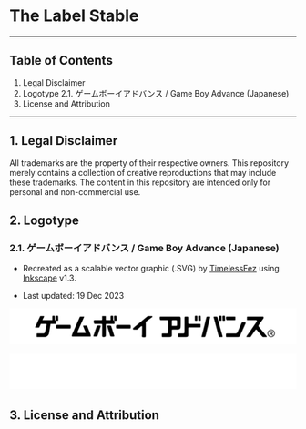 # The Label Stable

---

## Table of Contents
1. Legal Disclaimer
2. Logotype
  2.1. ゲームボーイアドバンス / Game Boy Advance (Japanese)
3. License and Attribution
---

## 1. Legal Disclaimer
All trademarks are the property of their respective owners. This repository merely contains a collection of creative reproductions that may include these trademarks. The content in this repository are intended only for personal and non-commercial use.

## 2. Logotype
### 2.1. ゲームボーイアドバンス / Game Boy Advance (Japanese)

- Recreated as a scalable vector graphic (.SVG) by [TimelessFez](https://github.com/TimelessFez/) using [Inkscape](https://inkscape.org/) v1.3.

- Last updated: 19 Dec 2023

![black game boy advance logotype in japanese](https://github.com/TimelessFez/The-Label-Collection/blob/main/logos/GameBoyAdvance_text_JP_blk.svg)

![white game boy advance logotype in japanese](https://github.com/TimelessFez/The-Label-Collection/blob/main/logos/GameBoyAdvance_text_JP_wht.svg)


## 3. License and Attribution
